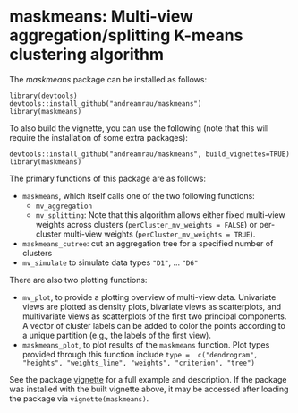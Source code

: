 # maskmeans: Multi-view aggregation/splitting K-means clustering algorithm

The *maskmeans* package can be installed as follows:

```
library(devtools)
devtools::install_github("andreamrau/maskmeans")
library(maskmeans)
```
To also build the vignette, you can use the following (note that this will require the installation of some extra packages):
```
devtools::install_github("andreamrau/maskmeans", build_vignettes=TRUE)
library(maskmeans)
```

The primary functions of this package are as follows:

- `maskmeans`, which itself calls one of the two following functions:
    * `mv_aggregation`
    * `mv_splitting`: Note that this algorithm allows either fixed multi-view weights across clusters (`perCluster_mv_weights = FALSE`) or per-cluster multi-view weights (`perCluster_mv_weights = TRUE`).
- `maskmeans_cutree`:  cut an aggregation tree for a specified number of clusters
- `mv_simulate` to simulate data types `"D1"`, ... `"D6"`

There are also two plotting functions:

- `mv_plot`, to provide a plotting overview of multi-view data. Univariate views are plotted as density plots, bivariate views as scatterplots, and multivariate views as scatterplots of the first two principal components. A vector of cluster labels can be added to color the points according to a unique partition (e.g., the labels of the first view).
- `maskmeans_plot`, to plot results of the `maskmeans` function. Plot types provided through this function include `type =  c("dendrogram", "heights", "weights_line", "weights", "criterion", "tree")`

See the package [vignette](https://github.com/andreamrau/maskmeans/blob/master/vignettes/maskmeans.Rmd) for a full example and description. If the package was installed with the built vignette above, it may be accessed after loading the package via  `vignette(maskmeans)`.